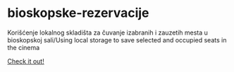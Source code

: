 # bioskopske-rezervacije
Korišćenje lokalnog skladišta za čuvanje izabranih i zauzetih mesta u bioskopskoj sali/Using local storage to save selected and occupied seats in the cinema

<a href="https://github.com/tosibakoludo/bioskopske-rezervacije.git">Check it out!</a>
